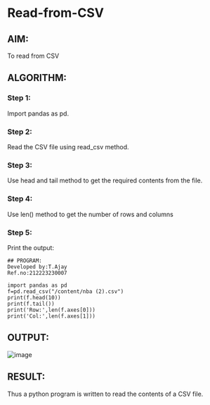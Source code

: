 # Read-from-CSV

## AIM:
To read from CSV

## ALGORITHM:
### Step 1:
Import pandas as pd.
### Step 2:
Read the CSV file using read_csv method.
### Step 3:
Use head and tail method to get the required contents from the file.
### Step 4:
Use len() method to get the number of rows and columns
### Step 5:
Print the output:
```
## PROGRAM:
Developed by:T.Ajay
Ref.no:212223230007

import pandas as pd
f=pd.read_csv("/content/nba (2).csv")
print(f.head(10))
print(f.tail())
print('Row:',len(f.axes[0]))
print('Col:',len(f.axes[1]))
```
## OUTPUT:
![image](https://github.com/Ajayreddy-2006/Read-from-CSV/assets/145742508/7ed3c11d-1fed-440d-be21-e71e28e4571f)

## RESULT:
Thus a python program is written to read the contents of a CSV file.
